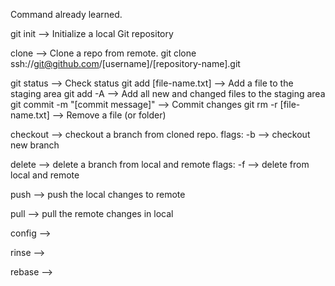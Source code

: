 Command already learned.

git init --> Initialize a local Git repository

clone --> Clone a repo from remote.
git clone ssh://git@github.com/[username]/[repository-name].git


git status	--> Check status
git add [file-name.txt]	--> Add a file to the staging area
git add -A	--> Add all new and changed files to the staging area
git commit -m "[commit message]"	--> Commit changes
git rm -r [file-name.txt]	--> Remove a file (or folder)


checkout --> checkout a branch from cloned repo.
flags:
-b --> checkout new branch

delete --> delete a branch from local and remote
flags:
-f --> delete from local and remote

push --> push the local changes to remote

pull --> pull the remote changes in local

config -->

rinse -->

rebase -->

